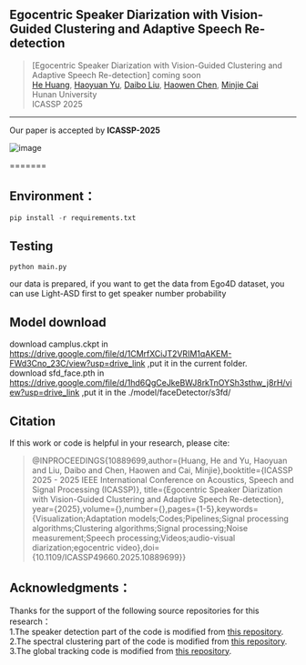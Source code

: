 
## Egocentric Speaker Diarization with Vision-Guided Clustering and Adaptive Speech Re-detection

> [Egocentric Speaker Diarization with Vision-Guided Clustering and Adaptive Speech Re-detection] coming soon <br>
> [He Huang](https://ieeexplore.ieee.org/author/677931166674759), [Haoyuan Yu](https://yu-haoyuan.github.io/), [Daibo Liu](https://sites.google.com/site/dbliuuestc/), [Haowen Chen](http://csee.hnu.edu.cn/people/chenhaowen), [Minjie Cai](https://cai-mj.github.io/) <br>
> Hunan University <br>
> ICASSP 2025
---

Our paper is accepted by **ICASSP-2025**

![image](https://github.com/yu-haoyuan/EgoDiarization/blob/main/fig1.png)


=======
## Environment：
```python
pip install -r requirements.txt
```

Testing
---
```
python main.py
```

our data is prepared, if you want to get the data from Ego4D dataset, you can use Light-ASD first to get speaker number probability

Model download
---  
download camplus.ckpt in https://drive.google.com/file/d/1CMrfXCiJT2VRIM1qAKEM-FWd3Cno_23C/view?usp=drive_link ,put it in the current folder.  
download sfd_face.pth in https://drive.google.com/file/d/1hd6QgCeJkeBWJ8rkTnOYSh3sthw_j8rH/view?usp=drive_link ,put it in the ./model/faceDetector/s3fd/ 


Citation
---
If this work or code is helpful in your research, please cite:

> @INPROCEEDINGS{10889699,author={Huang, He and Yu, Haoyuan and Liu, Daibo and Chen, Haowen and Cai, Minjie},booktitle={ICASSP 2025 - 2025 IEEE International Conference on Acoustics, Speech and Signal Processing (ICASSP)}, title={Egocentric Speaker Diarization with Vision-Guided Clustering and Adaptive Speech Re-detection}, year={2025},volume={},number={},pages={1-5},keywords={Visualization;Adaptation models;Codes;Pipelines;Signal processing algorithms;Clustering algorithms;Signal processing;Noise measurement;Speech processing;Videos;audio-visual diarization;egocentric video},doi={10.1109/ICASSP49660.2025.10889699}}



## Acknowledgments：  
Thanks for the support of the following source repositories for this research：  
1.The speaker detection part of the code is modified from [this repository](https://github.com/Junhua-Liao/Light-ASD).  
2.The spectral clustering part of the code is modified from [this repository](https://gitee.com/Wilder_ting/speaker_diarization).  
3.The global tracking code is modified from [this repository](https://github.com/EGO4D/audio-visual).  



